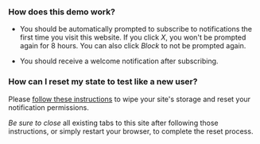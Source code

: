 ### How does this demo work?

- You should be automatically prompted to subscribe to notifications the first time you visit this website. If you click _X_, you won't be prompted again for 8 hours. You can also click _Block_ to not be prompted again.

- You should receive a welcome notification after subscribing.

### How can I reset my state to test like a new user?

Please [follow these instructions](https://documentation.onesignal.com/docs/troubleshooting-web-push#section-clearing-your-cache-and-resetting-push-permissions ) to wipe your site's storage and reset your notification permissions.

_Be sure to close_ all existing tabs to this site after following those instructions, or simply restart your browser, to complete the reset process.
